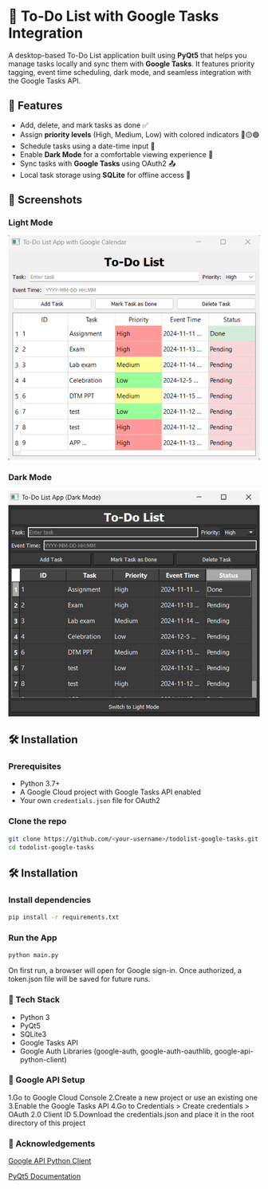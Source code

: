 # 📝 To-Do List with Google Tasks Integration

A desktop-based To-Do List application built using **PyQt5** that helps you manage tasks locally and sync them with **Google Tasks**. It features priority tagging, event time scheduling, dark mode, and seamless integration with the Google Tasks API.

## 🚀 Features

- Add, delete, and mark tasks as done ✅
- Assign **priority levels** (High, Medium, Low) with colored indicators 🔴🟡🟢
- Schedule tasks using a date-time input 📅
- Enable **Dark Mode** for a comfortable viewing experience 🌙
- Sync tasks with **Google Tasks** using OAuth2 📤
- Local task storage using **SQLite** for offline access 💾

## 📸 Screenshots

### Light Mode
![Light Mode](screenshots/light_mode.png)

### Dark Mode
![Dark Mode](screenshots/dark_mode.png)

## 🛠️ Installation

### Prerequisites
- Python 3.7+
- A Google Cloud project with Google Tasks API enabled
- Your own `credentials.json` file for OAuth2

### Clone the repo
```bash
git clone https://github.com/<your-username>/todolist-google-tasks.git
cd todolist-google-tasks
```

## 🛠️ Installation

### Install dependencies
```bash
pip install -r requirements.txt
```

### Run the App
```bash 
python main.py
```
On first run, a browser will open for Google sign-in. Once authorized, a token.json file will be saved for future runs.

### 🧰 Tech Stack
- Python 3
- PyQt5
- SQLite3
- Google Tasks API
- Google Auth Libraries (google-auth, google-auth-oauthlib, google-api-python-client)

### 🔐 Google API Setup
1.Go to Google Cloud Console
2.Create a new project or use an existing one
3.Enable the Google Tasks API
4.Go to Credentials > Create credentials > OAuth 2.0 Client ID
5.Download the credentials.json and place it in the root directory of this project

### 🙌 Acknowledgements
[Google API Python Client](https://github.com/googleapis/google-api-python-client)

[PyQt5 Documentation](https://doc.qt.io/qtforpython-6/)

